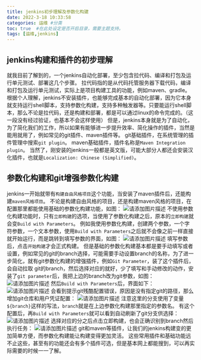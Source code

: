 ```yaml
---
title: jenkins初步理解及参数化构建
date: 2022-3-18 10:33:58
categories: 运维 #分类
toc: true  #在此处设定是否开启目录，需要主题支持。
tags: [运维,jenkins]
---
```

## jenkins构建和插件的初步理解
就我目前了解到的，一个jenkins自动化部署，至少包含拉代码、编译和打包及运行单元测试、部署这几个步骤。
拉代码指的是从代码托管服务器下载代码，编译和打包及运行单元测试，实际上是项目构建工具的功能，例如maven、gradle。
根据个人理解，jenkins不安装插件，也能够完成基本的自动化部署，因为它本身就支持运行shell脚本，支持参数化构建，支持多种触发器等。只要能运行shell脚本，那么不论是拉代码，还是构建和部署，都是可以通过linux的命令完成的。（这一段没有经过验证，也基本不会这样使用）
但是，jenkins本身就是为了自动化，为了简化我们的工作，所以如果有能够进一步提升效率、简化操作的插件，当然是能用就用了，例如常见的git插件、maven插件等。
git基础插件，在系统管理的插件管理中搜索`git plugin`。
maven基础插件，插件名称是`Maven Integration plugin`。
当然了，刚安装的jenkins一般都是英文版，可能大部分人都还会安装汉化插件，也就是`Localization: Chinese (Simplified)`。
<!--more-->
## 参数化构建和git增强参数化构建
jenkins一开始就带有`构建自由风格项目`这个功能，当安装了maven插件后，还能构建`maven风格项目`。
不论是构建自由风格的项目，还是构建maven风格的项目，在配置那里都能使用基础的参数化构建功能，如图：
![请添加图片描述](https://img-blog.csdnimg.cn/e4792b1eb4f3436fb8ec438ac9be3ea3.png?x-oss-process=image/watermark,type_ZHJvaWRzYW5zZmFsbGJhY2s,shadow_50,text_Q1NETiBA5raC5a6X5YuL,size_20,color_FFFFFF,t_70,g_se,x_16)
不使用参数化构建功能时，只有`立即构建`的选项，当使用了参数化构建之后，原本的`立即构建`就会变`Build with Parameters`。
例如我使用参数化构建，创建两个参数，一个字符参数，一个文本参数，使用`Build with Parameters`之后就不会像之前一样直接就开始运行，而是跳转到填写参数的界面，如图：
![请添加图片描述](https://img-blog.csdnimg.cn/49d1f9fcc7bd4402960b4d10df0bc92c.png?x-oss-process=image/watermark,type_ZHJvaWRzYW5zZmFsbGJhY2s,shadow_50,text_Q1NETiBA5raC5a6X5YuL,size_20,color_FFFFFF,t_70,g_se,x_16)
填写参数后，点击`开始构建`才会正式构建。
但是基础的参数化构建基本都是要手动填写或者设置，例如常见的git的branch选择，可能需要手动设置branch的名称，为了进一步简化，就有git参数化构建的增强插件，例如`Git Parameter`，装了这个插件后，会自动拉取 git的branch，然后选择对应的就好，少了填写和手动修改的动作，安装了`git parameter`后，我把上边的branch改为git参数，如图：
![请添加图片描述](https://img-blog.csdnimg.cn/b2fd03031ee245eba01e6c1164cdd5ee.png?x-oss-process=image/watermark,type_ZHJvaWRzYW5zZmFsbGJhY2s,shadow_50,text_Q1NETiBA5raC5a6X5YuL,size_20,color_FFFFFF,t_70,g_se,x_16)
然后`Build with Parameters`后，界面如下：
![请添加图片描述](https://img-blog.csdnimg.cn/f0f8cb3bf9054c77880b0fe6c5e658ef.png?x-oss-process=image/watermark,type_ZHJvaWRzYW5zZmFsbGJhY2s,shadow_50,text_Q1NETiBA5raC5a6X5YuL,size_20,color_FFFFFF,t_70,g_se,x_16)
会看到提示git残酷配置错误，原因是没有指定git的路径，那么增加git仓库和用户凭证配置：
![请添加图片描述](https://img-blog.csdnimg.cn/82b68aa877e94dfe8ea3ad902764d77d.png?x-oss-process=image/watermark,type_ZHJvaWRzYW5zZmFsbGJhY2s,shadow_50,text_Q1NETiBA5raC5a6X5YuL,size_20,color_FFFFFF,t_70,g_se,x_16)
注意这里的分支使用了变量`${branch}`这样的写法，`branch`就是在上边参数化构建那里指定的参数名。
有这个配置后，再`Build with Parameters`就可以看到自动刷新了git分支供选择：
![请添加图片描述](https://img-blog.csdnimg.cn/bc346c5320b845938b253397b6eded77.png?x-oss-process=image/watermark,type_ZHJvaWRzYW5zZmFsbGJhY2s,shadow_50,text_Q1NETiBA5raC5a6X5YuL,size_20,color_FFFFFF,t_70,g_se,x_16)
选择对应的分之后点击立即构建，也会正确识别到branch然后执行任务：
![请添加图片描述](https://img-blog.csdnimg.cn/f8a1d40ca8f8416790f9c1f1ed2fb627.png?x-oss-process=image/watermark,type_ZHJvaWRzYW5zZmFsbGJhY2s,shadow_50,text_Q1NETiBA5raC5a6X5YuL,size_20,color_FFFFFF,t_70,g_se,x_16)
git和maven等插件，让我们的jenkins构建变的更加简单方便，而参数化构建能让构建变得更加灵活。
这些常用插件和基础功能远不止这些，甚至有的功能还会有多个插件可选，但是基本网上都能搜到，可以再实际需要的时候一一了解。